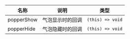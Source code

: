 | 名称       | 说明             | 类型             |
| ---------- | ---------------- | ---------------- |
| popperShow | 气泡显示时的回调 | `(this) => void` |
| popperHide | 气泡隐藏时的回调 | `(this) => void` |
